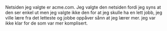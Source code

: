 Netsiden jeg valgte er acme.com. Jeg valgte den netsiden fordi jeg syns at den ser enkel ut men jeg valgte ikke den for at jeg skulle ha en lett jobb, jeg ville lære fra det letteste og jobbe oppåver sånn at jeg lærer mer. jeg var ikke klar for de som var mer komplisert.
